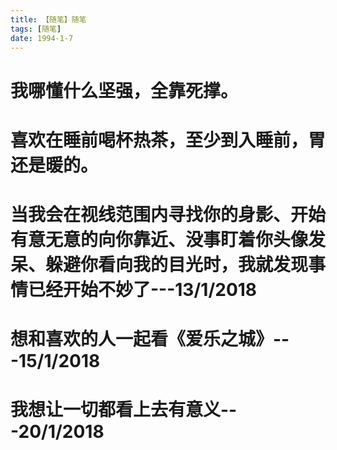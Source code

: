 ```yaml
---
title: 【随笔】随笔
tags: [随笔]
date: 1994-1-7
---
```


# 我哪懂什么坚强，全靠死撑。

# 喜欢在睡前喝杯热茶，至少到入睡前，胃还是暖的。

# 当我会在视线范围内寻找你的身影、开始有意无意的向你靠近、没事盯着你头像发呆、躲避你看向我的目光时，我就发现事情已经开始不妙了---13/1/2018

# 想和喜欢的人一起看《爱乐之城》---15/1/2018

# 我想让一切都看上去有意义---20/1/2018